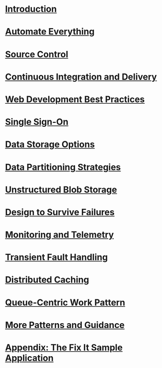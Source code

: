 # [Introduction](introduction.md)
# [Automate Everything](automate-everything.md)
# [Source Control](source-control.md)
# [Continuous Integration and Delivery](continuous-integration-and-continuous-delivery.md)
# [Web Development Best Practices](web-development-best-practices.md)
# [Single Sign-On](single-sign-on.md)
# [Data Storage Options](data-storage-options.md)
# [Data Partitioning Strategies](data-partitioning-strategies.md)
# [Unstructured Blob Storage](unstructured-blob-storage.md)
# [Design to Survive Failures](design-to-survive-failures.md)
# [Monitoring and Telemetry](monitoring-and-telemetry.md)
# [Transient Fault Handling](transient-fault-handling.md)
# [Distributed Caching](distributed-caching.md)
# [Queue-Centric Work Pattern](queue-centric-work-pattern.md)
# [More Patterns and Guidance](more-patterns-and-guidance.md)
# [Appendix: The Fix It Sample Application](the-fix-it-sample-application.md)
